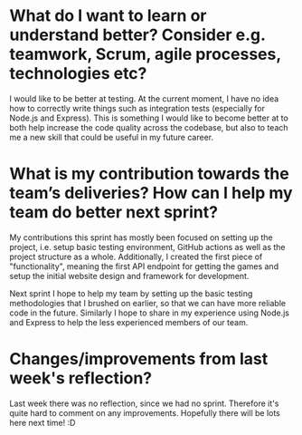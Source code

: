 # What do I want to learn or understand better? Consider e.g. teamwork, Scrum, agile processes, technologies etc?  
I would like to be better at testing. At the current moment, I have no idea how to correctly write things such as integration tests (especially for Node.js and Express). This is something I would like to become better at to both help increase the code quality across the codebase, but also to teach me a new skill that could be useful in my future career.

# What is my contribution towards the team’s deliveries? How can I help my team do better next sprint?
My contributions this sprint has mostly been focused on setting up the project, i.e. setup basic testing environment, GitHub actions as well as the project structure as a whole. Additionally, I created the first piece of "functionality", meaning the first API endpoint for getting the games and setup the initial website design and framework for development.

Next sprint I hope to help my team by setting up the basic testing methodologies that I brushed on earlier, so that we can have more reliable code in the future. Similarly I hope to share in my experience using Node.js and Express to help the less experienced members of our team.

# Changes/improvements from last week's reflection?  
Last week there was no reflection, since we had no sprint. Therefore it's quite hard to comment on any improvements. Hopefully there will be lots here next time! :D